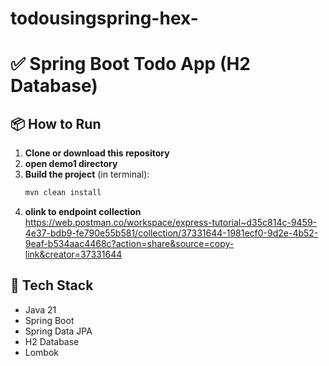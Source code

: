 # todousingspring-hex-
# ✅ Spring Boot Todo App (H2 Database)


## 📦 How to Run

1. **Clone or download this repository**
2. **open demo1 directory**
3. **Build the project** (in terminal):
   ```bash
   mvn clean install
2. **olink to endpoint collection**
   https://web.postman.co/workspace/express-tutorial~d35c814c-9459-4e37-bdb9-fe790e55b581/collection/37331644-1981ecf0-9d2e-4b52-9eaf-b534aac4468c?action=share&source=copy-link&creator=37331644


## 🚀 Tech Stack

- Java 21
- Spring Boot
- Spring Data JPA
- H2 Database
- Lombok
